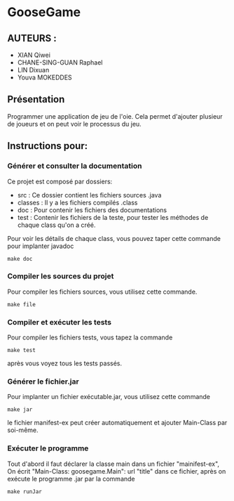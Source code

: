 # GooseGame

## AUTEURS :
- XIAN Qiwei
- CHANE-SING-GUAN Raphael
- LIN Dixuan
- Youva MOKEDDES

## Présentation

Programmer une application de jeu de l'oie. Cela permet d'ajouter plusieur de joueurs et
on peut voir le processus du jeu.

## Instructions pour:

### Générer et consulter la documentation

Ce projet est composé par dossiers:
- src : Ce dossier contient les fichiers sources .java
- classes : Il y a les fichiers compilés .class
- doc : Pour contenir les fichiers des documentations
- test : Contenir les fichiers de la teste, pour tester les méthodes de chaque class qu'on a créé.

Pour voir les détails de chaque class, vous pouvez taper cette commande pour implanter javadoc
```
make doc
```

### Compiler les sources du projet

Pour compiler les fichiers sources, vous utilisez cette commande.
```
make file
```


### Compiler et exécuter les tests

Pour compiler les fichiers tests, vous tapez la commande
```
make test
```
après vous voyez tous les tests passés.



### Générer le fichier.jar
Pour implanter un fichier exécutable.jar, vous utilisez cette commande
```
make jar
```
le fichier manifest-ex peut créer automatiquement et ajouter Main-Class par soi-même.


### Exécuter le programme

Tout d'abord il faut déclarer la classe main dans un fichier "mainifest-ex",
On écrit "Main-Class: goosegame.Main": url "title" dans ce fichier, après on exécute le programme .jar
par la commande  
```
make runJar
```
